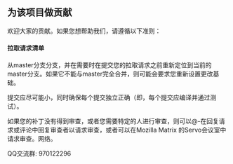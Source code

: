 ## 为该项目做贡献
欢迎大家的贡献。如果您想帮助我们，请遵循以下准则：

#### 拉取请求清单
从master分支分支，并在需要时在提交您的拉取请求之前重新定位到当前的master分支。如果它不能与master完全合并，则可能会要求您重新设置更改基础。

提交应尽可能小，同时确保每个提交独立正确（即，每个提交应编译并通过测试）。

如果您的补丁没有得到审查，或者您需要特定的人进行审查，则可以@-在回复请求或评论中回复审查者以请求审查，或者可以在Mozilla Matrix 的Servo会议室中请求审查。网络。

QQ交流群: 970122296
